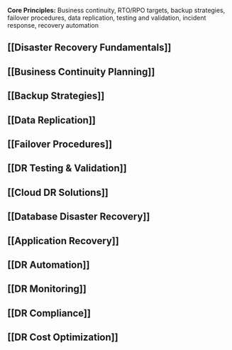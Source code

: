 **Core Principles:** Business continuity, RTO/RPO targets, backup strategies, failover procedures, data replication, testing and validation, incident response, recovery automation

## [[Disaster Recovery Fundamentals]]
## [[Business Continuity Planning]]
## [[Backup Strategies]]
## [[Data Replication]]
## [[Failover Procedures]]
## [[DR Testing & Validation]]
## [[Cloud DR Solutions]]
## [[Database Disaster Recovery]]
## [[Application Recovery]]
## [[DR Automation]]
## [[DR Monitoring]]
## [[DR Compliance]]
## [[DR Cost Optimization]]